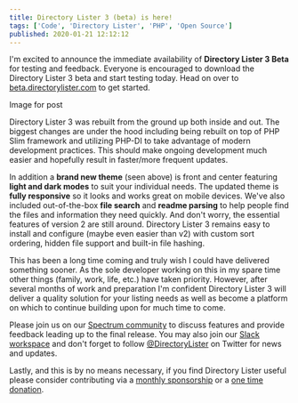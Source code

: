 ```yaml
---
title: Directory Lister 3 (beta) is here!
tags: ['Code', 'Directory Lister', 'PHP', 'Open Source']
published: 2020-01-21 12:12:12
---
```


I'm excited to announce the immediate availability of **Directory Lister 3 Beta**
for testing and feedback. Everyone is encouraged to download the Directory
Lister 3 beta and start testing today. Head on over to
[beta.directorylister.com](https://beta.directorylister.com) to get started.

Image for post

Directory Lister 3 was rebuilt from the ground up both inside and out. The
biggest changes are under the hood including being rebuilt on top of PHP Slim
framework and utilizing PHP-DI to take advantage of modern development
practices. This should make ongoing development much easier and hopefully result
in faster/more frequent updates.

In addition a **brand new theme** (seen above) is front and center featuring
**light and dark modes** to suit your individual needs. The updated theme is
**fully responsive** so it looks and works great on mobile devices. We've also
included out-of-the-box **file search** and **readme parsing** to help people
find the files and information they need quickly. And don't worry, the essential
features of version 2 are still around. Directory Lister 3 remains easy to
install and configure (maybe even easier than v2) with custom sort ordering,
hidden file support and built-in file hashing.

This has been a long time coming and truly wish I could have delivered something
sooner. As the sole developer working on this in my spare time other things
(family, work, life, etc.) have taken priority. However, after several months of
work and preparation I'm confident Directory Lister 3 will deliver a quality
solution for your listing needs as well as become a platform on which to
continue building upon for much time to come.

Please join us on our [Spectrum community](https://spectrum.chat/directory-lister)
to discuss features and provide feedback leading up to the final release. You
may also join our [Slack workspace](https://ln.phlak.net/join-slack) and don't
forget to follow [@DirectoryLister](https://twitter.com/DirectoryLister) on
Twitter for news and updates.

Lastly, and this is by no means necessary, if you find Directory Lister useful
please consider contributing via a [monthly sponsorship](https://github.com/sponsors/PHLAK)
or a [one time donation](https://www.paypal.me/ChrisKankiewicz).
